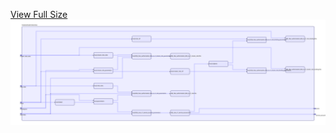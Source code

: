 [View Full Size](https://raw.githubusercontent.com/mingfang/terraform-provider-k8s/master/modules/kubernetes/rbac/diagram.svg?sanitize=true)<img src="diagram.svg"/>
